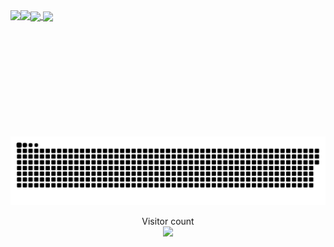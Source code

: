 <a href="#">
  <img height=200 align="center" src="https://my-stats-43gk.vercel.app/api?username=ReoTok&show_icons=true&theme=radical&hide=contribs,issues&show=discussions_answered&rank_icon=github&include_all_commits=true&card_width=150" />
</a>
<a href="#">
  <img height=200 align="center" src="https://my-stats-43gk.vercel.app/api/top-langs/?username=ReoTok&hide=html,scss,css&langs_count=8&layout=compact&theme=radical&card_width=150" />
</a>

<img align="left" height=202 src="https://github-readme-streak-stats.herokuapp.com/?user=ReoTok&theme=radical"/>
<img align="left" height=97 src="https://github-profile-trophy.vercel.app/?username=ReoTok&theme=radical&no-frame=true&title=Stars,Followers,Commits&column=-1"/>



<a href=#><img src="contributions.svg"></a>

<p align="center">
  Visitor count<br>
  <img src="https://profile-counter.glitch.me/_ReoTok/count.svg" />
</p>
